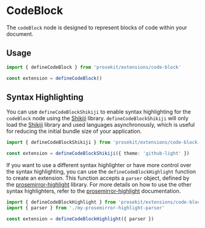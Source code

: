 # CodeBlock

The `codeBlock` node is designed to represent blocks of code within your document.

<!-- @include: @/examples/code-block.md -->

## Usage

```ts
import { defineCodeBlock } from 'prosekit/extensions/code-block'

const extension = defineCodeBlock()
```

## Syntax Highlighting

You can use `defineCodeBlockShikiji` to enable syntax highlighting for the `codeBlock` node using the [Shikiji] library. `defineCodeBlockShikiji` will only load the [Shikiji] library and used languages asynchronously, which is useful for reducing the initial bundle size of your application.

```ts
import { defineCodeBlockShikiji } from 'prosekit/extensions/code-block'

const extension = defineCodeBlockShikiji({ theme: 'github-light' })
```

If you want to use a different syntax highlighter or have more control over the syntax highlighting, you can use the `defineCodeBlockHighlight` function to create an extension. This function accepts a `parser` object, defined by the [prosemirror-highlight] library. For more details on how to use the other syntax highlighters, refer to the [prosemirror-highlight] documentation.

```ts
import { defineCodeBlockHighlight } from 'prosekit/extensions/code-block'
import { parser } from './my-prosemirror-highlight-parser'

const extension = defineCodeBlockHighlight({ parser })
```

[prosemirror-highlight]: https://github.com/ocavue/prosemirror-highlight
[lowlight]: https://github.com/wooorm/lowlight
[Highlight.js]: https://github.com/highlightjs/highlight.js
[Shiki]: https://github.com/shikijs/shiki
[Shikiji]: https://github.com/antfu/shikiji
[refractor]: https://github.com/wooorm/refractor
[Prism]: https://github.com/PrismJS/prism
